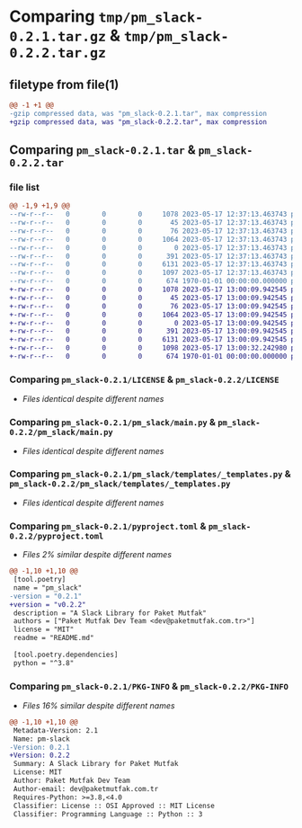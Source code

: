 # Comparing `tmp/pm_slack-0.2.1.tar.gz` & `tmp/pm_slack-0.2.2.tar.gz`

## filetype from file(1)

```diff
@@ -1 +1 @@
-gzip compressed data, was "pm_slack-0.2.1.tar", max compression
+gzip compressed data, was "pm_slack-0.2.2.tar", max compression
```

## Comparing `pm_slack-0.2.1.tar` & `pm_slack-0.2.2.tar`

### file list

```diff
@@ -1,9 +1,9 @@
--rw-r--r--   0        0        0     1078 2023-05-17 12:37:13.463743 pm_slack-0.2.1/LICENSE
--rw-r--r--   0        0        0       45 2023-05-17 12:37:13.463743 pm_slack-0.2.1/README.md
--rw-r--r--   0        0        0       76 2023-05-17 12:37:13.463743 pm_slack-0.2.1/pm_slack/__init__.py
--rw-r--r--   0        0        0     1064 2023-05-17 12:37:13.463743 pm_slack-0.2.1/pm_slack/main.py
--rw-r--r--   0        0        0        0 2023-05-17 12:37:13.463743 pm_slack-0.2.1/pm_slack/py.typed
--rw-r--r--   0        0        0      391 2023-05-17 12:37:13.463743 pm_slack-0.2.1/pm_slack/templates/__init__.py
--rw-r--r--   0        0        0     6131 2023-05-17 12:37:13.463743 pm_slack-0.2.1/pm_slack/templates/_templates.py
--rw-r--r--   0        0        0     1097 2023-05-17 12:37:13.463743 pm_slack-0.2.1/pyproject.toml
--rw-r--r--   0        0        0      674 1970-01-01 00:00:00.000000 pm_slack-0.2.1/PKG-INFO
+-rw-r--r--   0        0        0     1078 2023-05-17 13:00:09.942545 pm_slack-0.2.2/LICENSE
+-rw-r--r--   0        0        0       45 2023-05-17 13:00:09.942545 pm_slack-0.2.2/README.md
+-rw-r--r--   0        0        0       76 2023-05-17 13:00:09.942545 pm_slack-0.2.2/pm_slack/__init__.py
+-rw-r--r--   0        0        0     1064 2023-05-17 13:00:09.942545 pm_slack-0.2.2/pm_slack/main.py
+-rw-r--r--   0        0        0        0 2023-05-17 13:00:09.942545 pm_slack-0.2.2/pm_slack/py.typed
+-rw-r--r--   0        0        0      391 2023-05-17 13:00:09.942545 pm_slack-0.2.2/pm_slack/templates/__init__.py
+-rw-r--r--   0        0        0     6131 2023-05-17 13:00:09.942545 pm_slack-0.2.2/pm_slack/templates/_templates.py
+-rw-r--r--   0        0        0     1098 2023-05-17 13:00:32.242980 pm_slack-0.2.2/pyproject.toml
+-rw-r--r--   0        0        0      674 1970-01-01 00:00:00.000000 pm_slack-0.2.2/PKG-INFO
```

### Comparing `pm_slack-0.2.1/LICENSE` & `pm_slack-0.2.2/LICENSE`

 * *Files identical despite different names*

### Comparing `pm_slack-0.2.1/pm_slack/main.py` & `pm_slack-0.2.2/pm_slack/main.py`

 * *Files identical despite different names*

### Comparing `pm_slack-0.2.1/pm_slack/templates/_templates.py` & `pm_slack-0.2.2/pm_slack/templates/_templates.py`

 * *Files identical despite different names*

### Comparing `pm_slack-0.2.1/pyproject.toml` & `pm_slack-0.2.2/pyproject.toml`

 * *Files 2% similar despite different names*

```diff
@@ -1,10 +1,10 @@
 [tool.poetry]
 name = "pm_slack"
-version = "0.2.1"
+version = "v0.2.2"
 description = "A Slack Library for Paket Mutfak"
 authors = ["Paket Mutfak Dev Team <dev@paketmutfak.com.tr>"]
 license = "MIT"
 readme = "README.md"
 
 [tool.poetry.dependencies]
 python = "^3.8"
```

### Comparing `pm_slack-0.2.1/PKG-INFO` & `pm_slack-0.2.2/PKG-INFO`

 * *Files 16% similar despite different names*

```diff
@@ -1,10 +1,10 @@
 Metadata-Version: 2.1
 Name: pm-slack
-Version: 0.2.1
+Version: 0.2.2
 Summary: A Slack Library for Paket Mutfak
 License: MIT
 Author: Paket Mutfak Dev Team
 Author-email: dev@paketmutfak.com.tr
 Requires-Python: >=3.8,<4.0
 Classifier: License :: OSI Approved :: MIT License
 Classifier: Programming Language :: Python :: 3
```

